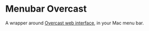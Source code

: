 # Menubar Overcast

A wrapper around [Overcast web interface](https://overcast.fm/), in your Mac menu bar.
